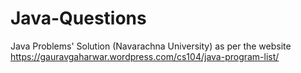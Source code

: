 # Java-Questions
Java Problems' Solution (Navarachna University)
as per the website https://gauravgaharwar.wordpress.com/cs104/java-program-list/
